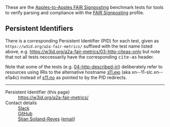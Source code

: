<p>
These are the 
<a href="https://signposting.org/FAIR/apples-hackathon/">Apples-to-Apples FAIR Signposting</a>
benchmark tests for tools to verify parsing and compliance with the
<a href="https://signposting.org/FAIR/">FAIR Signposting</a> profile. 
</p>



<section>
<h2>Persistent Identifiers</h2>
<p>
There is a corresponding Persistent Identifier (PID) for each test, given as
<code>https://w3id.org/a2a-fair-metrics/</code> suffixed with the test name listed above, e.g.
<a href="https://w3id.org/a2a-fair-metrics/03-http-citeas-only">https://w3id.org/a2a-fair-metrics/03-http-citeas-only</a> but note that not all tests neccessarily have the corresponding <kbd>cite-as</kbd> header.
</p>
<p>
Note that some of the tests (e.g. <a href="https://w3id.org/a2a-fair-metrics/04-http-described-iri">04-http-described-iri</a>) 
deliberately refer to resources using IRIs to the alternative hostname
<a href="https://з11.ею/2022/a2a-fair-metrics/">з11.ею</a> (aka xn--11-slc.xn--e1a4c) 
instead of <a href="https://s11.no/2022/a2a-fair-metrics/">s11.no</a>
as pointed to by the PID redirects.
</p>
<section>

<hr />
<dl>
	<dt>Persistent Identifier (this page)</dt>
	<dd><a href="https://w3id.org/a2a-fair-metrics/">https://w3id.org/a2a-fair-metrics/</a></dd>
	<dt>Contact details</dt>
	<dd><a href="https://join.slack.com/t/applestoapples/shared_invite/zt-15iuqnirp-~91h2i4ltn1kdZdNPea0Xw">Slack</a></dd>
	<dd><a href="https://github.com/stain/Apples-to-Apples-FAIR-Metrics/issues">GitHub</a></dd>
	<dd><a href="https://s11.no/">Stian Soiland-Reyes</a> (<a href="mailto:soiland-reyes@manchester.ac.uk">email</a>)</dd>
</dl>
